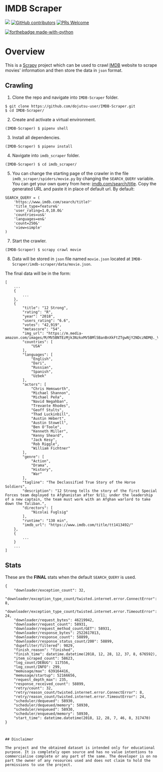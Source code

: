 # IMDB Scraper

![](https://img.shields.io/github/license/dojutsu-user/IMDB-Scraper.svg?style=for-the-badge)
[![GitHub contributors](https://img.shields.io/github/contributors/Naereen/StrapDown.js.svg?style=for-the-badge)](https://GitHub.com/dojutsu-user/IMDB-Scraper/graphs/contributors/)
[![PRs Welcome](https://img.shields.io/badge/PRs-welcome-brightgreen.svg?style=for-the-badge)](https://github.com/dojutsu-user/IMDB-Scraper/pulls)

[![forthebadge made-with-python](http://ForTheBadge.com/images/badges/made-with-python.svg)](https://www.python.org/)

# Overview

This is a [Scrapy](https://github.com/scrapy/scrapy) project which can be used to crawl [IMDB](https://www.imdb.com/) website to scrape movies' information and then store the data in `json` format. 

## Crawling

1. Clone the repo and navigate into `IMDB-Scraper` folder.
```
$ git clone https://github.com/dojutsu-user/IMDB-Scraper.git
$ cd IMDB-Scraper/
```
2. Create and activate a virtual environment.
```
(IMDB-Scraper) $ pipenv shell
```
3. Install all dependencies.
```
(IMDB-Scraper) $ pipenv install
```
4. Navigate into `imdb_scraper` folder.
```
(IMDB-Scraper) $ cd imdb_scraper/
```
5. You can change the starting page of the crawler in the file `imdb_scraper/spiders/movie.py` by changing the `SEARCH_QUERY` variable. You can get your own query from here: [imdb.com/search/title](https://www.imdb.com/search/title). Copy the generated URL and paste it in place of default url. By default:
```python3
SEARCH_QUERY = (
    'https://www.imdb.com/search/title?'
    'title_type=feature&'
    'user_rating=1.0,10.0&'
    'countries=us&'
    'languages=en&'
    'count=250&'
    'view=simple'
)
```
7. Start the crawler.
```
(IMDB-Scraper) $ scrapy crawl movie
```
8. Data will be stored in `json` file named `movie.json` located at `IMDB-Scraper/imdb-scraper/data/movie.json`.


The final data will be in the form:

```
[
    ...
    {
        ...
    },
    {
        "title": "12 Strong",
        "rating": "R",
        "year": "2018",
        "users_rating": "6.6",
        "votes": "42,919",
        "metascore": "54",
        "img_url": "https://m.media-amazon.com/images/M/MV5BNTEzMjk3NzkxMV5BMl5BanBnXkFtZTgwNjY2NDczNDM@._V1_UX182_CR0,0,182,268_AL__QL50.jpg",
        "countries": [
            "USA"
        ],
        "languages": [
            "English",
            "Dari",
            "Russian",
            "Spanish",
            "Uzbek"
        ],
        "actors": [
            "Chris Hemsworth",
            "Michael Shannon",
            "Michael Peña",
            "Navid Negahban",
            "Trevante Rhodes",
            "Geoff Stults",
            "Thad Luckinbill",
            "Austin Hébert",
            "Austin Stowell",
            "Ben O'Toole",
            "Kenneth Miller",
            "Kenny Sheard",
            "Jack Kesy",
            "Rob Riggle",
            "William Fichtner"
        ],
        "genre": [
            "Action",
            "Drama",
            "History",
            "War"
        ],
        "tagline": "The Declassified True Story of the Horse Soldiers",
        "description": "12 Strong tells the story of the first Special Forces team deployed to Afghanistan after 9/11; under the leadership of a new captain, the team must work with an Afghan warlord to take down the Taliban.",
        "directors": [
            "Nicolai Fuglsig"
        ],
        "runtime": "130 min",
        "imdb_url": "https://www.imdb.com/title/tt1413492/"
    },
    {
        ...
    }
    ...
]
```


## Stats

These are the **FINAL** stats when the default `SEARCH_QUERY` is used.

```python3
{
    "downloader/exception_count": 32,
    "downloader/exception_type_count/twisted.internet.error.ConnectError": 8,
    "downloader/exception_type_count/twisted.internet.error.TimeoutError": 24,
    "downloader/request_bytes": 46219942,
    "downloader/request_count": 58931,
    "downloader/request_method_count/GET": 58931,
    "downloader/response_bytes": 2522617013,
    "downloader/response_count": 58899,
    "downloader/response_status_count/200": 58899,
    "dupefilter/filtered": 9829,
    "finish_reason": "finished",
    "finish_time": datetime.datetime(2018, 12, 28, 12, 37, 8, 676592),
    "item_scraped_count": 58623,
    "log_count/DEBUG": 117556,
    "log_count/INFO": 299,
    "memusage/max": 639164416,
    "memusage/startup": 52166656,
    "request_depth_max": 235,
    "response_received_count": 58899,
    "retry/count": 32,
    "retry/reason_count/twisted.internet.error.ConnectError": 8,
    "retry/reason_count/twisted.internet.error.TimeoutError": 24,
    "scheduler/dequeued": 58930,
    "scheduler/dequeued/memory": 58930,
    "scheduler/enqueued": 58930,
    "scheduler/enqueued/memory": 58930,
    "start_time": datetime.datetime(2018, 12, 28, 7, 46, 8, 317470)
}

 
 
## Disclaimer

The project and the obtained dataset is intended only for educational purpose. It is completely open source and has no value intentions to commercialise complete or any part of the same. The developer is on no part the owner of any resources used and does not claim to hold the permissions to use the project.
